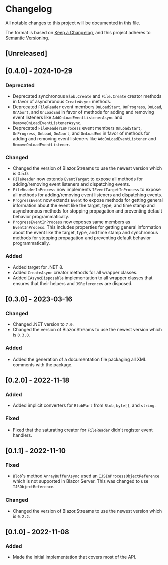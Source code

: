 # Changelog
All notable changes to this project will be documented in this file.

The format is based on [Keep a Changelog](https://keepachangelog.com/en/1.0.0/),
and this project adheres to [Semantic Versioning](https://semver.org/spec/v2.0.0.html).

## [Unreleased]

## [0.4.0] - 2024-10-29
### Deprecated
- Deprecated synchronous `Blob.Create` and `File.Create` creator methods in favor of asynchronous `CreateAsync` methods.
- Deprecated `FileReader` event members `OnLoadStart`, `OnProgress`, `OnLoad`, `OnAbort`, and `OnLoadEnd` in favor of methods for adding and removing event listeners like `AddOnLoadEventListenerAsync` and `RemoveOnLoadEventListenerAsync`.
- Deprecated `FileReaderInProcess` event members `OnLoadStart`, `OnProgress`, `OnLoad`, `OnAbort`, and `OnLoadEnd` in favor of methods for adding and removing event listeners like `AddOnLoadEventListener` and `RemoveOnLoadEventListener`. 
### Changed
- Changed the version of Blazor.Streams to use the newest version which is 0.5.0.
- `FileReader` now extends `EventTarget` to expose all methods for adding/removing event listeners and dispatching events.
- `FileReaderInProcess` now implements `IEventTargetInProcess` to expose all methods for adding/removing event listeners and dispatching events.
- `ProgressEvent` now extends `Event` to expose methods for getting general information about the event like the target, type, and time stamp and asynchronous methods for stopping propagation and preventing default behavior programmatically.
- `ProgressEventInProcess` now exposes same members as `EventInProcess`. This includes properties for getting general information about the event like the target, type, and time stamp and synchronous methods for stopping propagation and preventing default behavior programmatically.
### Added
- Added target for .NET 8.
- Added `CreateAsync` creator methods for all wrapper classes.
- Added `IAsyncDisposable` implementation to all wrapper classes that ensures that their helpers and `JSReference`s are disposed.

## [0.3.0] - 2023-03-16
### Changed
- Changed .NET version to `7.0`.
- Changed the version of Blazor.Streams to use the newest version which is `0.3.0`.
### Added
- Added the generation of a documentation file packaging all XML comments with the package.

## [0.2.0] - 2022-11-18
### Added
- Added implicit converters for `BlobPart` from `Blob`, `byte[]`, and `string`.
### Fixed
- Fixed that the saturating creator for `FileReader` didn't register event handlers.

## [0.1.1] - 2022-11-10
### Fixed
- `Blob`'s method `ArrayBufferAsync` used an `IJSInProcessObjectReference` which is not supported in Blazor Server. This was changed to use `IJSObjectReference`.
### Changed
- Changed the version of Blazor.Streams to use the newest version which is `0.2.2`.

## [0.1.0] - 2022-11-08
### Added
- Made the initial implementation that covers most of the API.